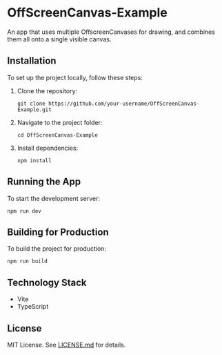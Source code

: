 # OffScreenCanvas-Example

An app that uses multiple OffscreenCanvases for drawing, and combines them all onto a single visible canvas.

## Installation

To set up the project locally, follow these steps:

1. Clone the repository:

   ```
   git clone https://github.com/your-username/OffScreenCanvas-Example.git
   ```

2. Navigate to the project folder:

   ```
   cd OffScreenCanvas-Example
   ```

3. Install dependencies:
   ```
   npm install
   ```

## Running the App

To start the development server:

```
npm run dev
```

## Building for Production

To build the project for production:

```
npm run build
```

## Technology Stack

- Vite
- TypeScript

## License

MIT License. See [LICENSE.md](LICENSE.md) for details.
